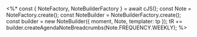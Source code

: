 <%*
const { NoteFactory, NoteBuilderFactory } = await cJS();
const Note = NoteFactory.create();
const NoteBuilder = NoteBuilderFactory.create();
const builder = new NoteBuilder({
    moment,
    Note,
    templater: tp
});
tR += builder.createAgendaNoteBreadcrumbs(Note.FREQUENCY.WEEKLY);
%>